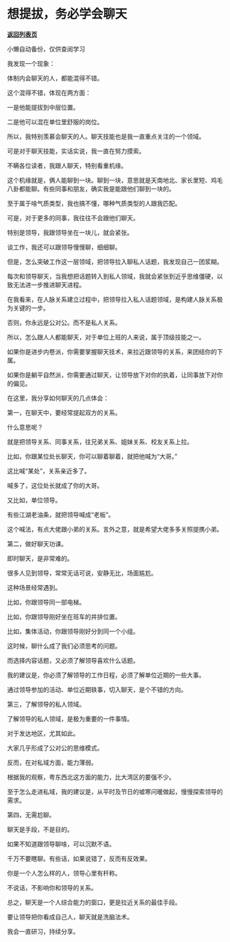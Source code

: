 # 想提拔，务必学会聊天

[**返回列表页**](/gzh/费曼的小茶馆)

小懒自动备份，仅供查阅学习

我发现一个现象：

  

体制内会聊天的人，都能混得不错。

  

这个混得不错，体现在两方面：

  

一是他能提拔到中层位置。

  

二是他可以混在单位里舒服的岗位。

  

所以，我特别羡慕会聊天的人。聊天技能也是我一直重点关注的一个领域。

  

可是对于聊天技能，实话实说，我一直在努力摸索。

  

不瞒各位读者，我跟人聊天，特别看重机缘。

  

这个机缘就是，俩人能聊到一块。聊到一块，意思就是天南地北、家长里短、鸡毛八卦都能聊。有些同事和朋友，确实我是能跟他们聊到一块的。

  

至于属于啥气质类型，我也搞不懂，哪种气质类型的人跟我匹配。

  

可是，对于更多的同事，我往往不会跟他们聊天。

  

特别是领导，我跟领导坐在一块儿，就会紧张。

  

谈工作，我还可以跟领导慢慢聊，细细聊。

  

但是，怎么突破工作这一层领域，把领导拉入聊私人话题，我发现自己一团浆糊。

  

每次和领导聊天，当我想把话题转入到私人领域，我就会紧张到近乎思维僵硬，以致无法进一步推进聊天进程。

  

在我看来，在人脉关系建立过程中，把领导拉入私人话题领域，是构建人脉关系极为关键的一步。

  

否则，你永远是公对公。而不是私人关系。

  

所以，怎么跟人人都能聊天，对于单位上班的人来说，属于顶级技能之一。

  

如果你是进步内卷派，你需要掌握聊天技术，来拉近跟领导的关系，来团结你的下属。

  

如果你是躺平自然派，你需要通过聊天，让领导放下对你的执着，让同事放下对你的偏见。

  

在这里，我分享如何聊天的几点体会：

  

第一，在聊天中，要经常提起双方的关系。

  

什么意思呢？

  

就是把领导关系、同事关系，往兄弟关系、姐妹关系、校友关系上拉。

  

比如，你跟某位处长聊天，你可以聊着聊着，就把他喊为“大哥。”

  

这比喊“某处”，关系亲近多了。

  

喊多了，这位处长就成了你的大哥。

  

又比如，单位领导。

  

有些江湖老油条，就把领导喊成“老板”。

  

这个喊法，有点大佬跟小弟的关系。言外之意，就是希望大佬多多关照提携小弟。

  

第二，做好聊天功课。

  

即时聊天，是非常难的。

  

很多人见到领导，常常无话可说，安静无比，场面尴尬。

  

这种场景经常遇到。

  

比如，你跟领导同一部电梯。

  

比如，你跟领导刚好坐在班车的并排位置。

  

比如，集体活动，你跟领导刚好分到同一个小组。

  

这时候，聊什么成了我们必须思考的问题。

  

而选择内容话题，又必须了解领导喜欢什么话题。

  

我的建议是，你必须了解领导的工作日程，必须了解单位近期的一些大事。

  

通过领导参加的活动、单位近期轶事，切入聊天，是个不错的方向。

  

第三，了解领导的私人领域。

  

了解领导的私人领域，是极为重要的一件事情。

  

对于发达地区，尤其如此。

  

大家几乎形成了公对公的思维模式。

  

反而，在对私域方面，能力薄弱。

  

根据我的观察，粤东西北这方面的能力，比大湾区的要强不少。

  

至于怎么走进私域，我的建议是，从平时及节日的嘘寒问暖做起，慢慢探索领导的需求。

  

第四，无需尬聊。

  

聊天是手段，不是目的。

  

如果不知道跟领导聊啥，可以沉默不语。

  

千万不要瞎聊。有些话，如果说错了，反而有反效果。

  

你是一个人怎么样的人，领导心里有杆称。

  

不说话，不影响你和领导的关系。

  

总之，聊天是一个人综合能力的窗口，更是拉近关系的最佳手段。

  

要让领导把你看成自己人，聊天就是洗脑法术。

  

我会一直研习，持续分享。

